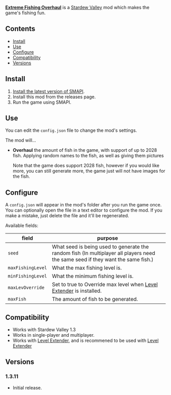 ﻿﻿**[Extreme Fishing Overhaul](https://www.nexusmods.com/stardewvalley/mods/2212)** is a [Stardew Valley](http://stardewvalley.net/) mod which makes the game's
fishing fun.

## Contents
* [Install](#install)
* [Use](#use)
* [Configure](#configure)
* [Compatibility](#compatibility)
* [Versions](#versions)

## Install
1. [Install the latest version of SMAPI](https://smapi.io).
2. Install this mod from the releases page.
3. Run the game using SMAPI.

## Use
You can edit the `config.json` file to change the mod's settings.

The mod will...
* **Overhaul** the amount of fish in the game, with support of up to 2028 fish. Applying random names to the fish, 
    as well as giving them pictures 

  Note that the game does support 2028 fish, however if you would like more, you can still generate more, the game just will 
  not have images for the fish.

## Configure
A `config.json` will appear in the mod's folder after you run the game once. You can optionally
open the file in a text editor to configure the mod. If you make a mistake, just delete the file
and it'll be regenerated.

Available fields:

field                     | purpose
------------------------- | -------
`seed`                    | What seed is being used to generate the random fish (In multiplayer all players need the same seed if they want the same fish.)
`maxFishingLevel`         | What the max fishing level is.
`minFishingLevel`         | What the minimum fishing level is.
`maxLevOverride`          | Set to true to Override max level when [Level Extender](https://www.nexusmods.com/stardewvalley/mods/1471) is installed.
`maxFish`                 | The amount of fish to be generated.

## Compatibility
* Works with Stardew Valley 1.3
* Works in single-player and multiplayer.
* Works with [Level Extender](https://www.nexusmods.com/stardewvalley/mods/1471), and is recommened to be used with [Level Extender](https://www.nexusmods.com/stardewvalley/mods/1471)

## Versions

### 1.3.11
* Initial release.
